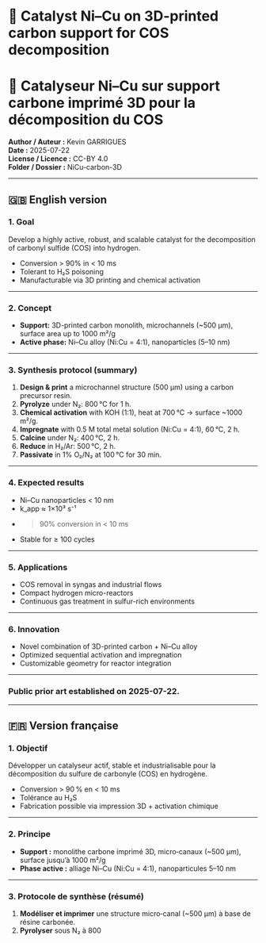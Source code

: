 # 🌿 Catalyst Ni–Cu on 3D-printed carbon support for COS decomposition  
# 🌿 Catalyseur Ni–Cu sur support carbone imprimé 3D pour la décomposition du COS

**Author / Auteur :** Kevin GARRIGUES  
**Date :** 2025-07-22  
**License / Licence :** CC-BY 4.0  
**Folder / Dossier :** NiCu-carbon-3D

---

## 🇬🇧 English version

### 1. Goal

Develop a highly active, robust, and scalable catalyst for the decomposition of carbonyl sulfide (COS) into hydrogen.

- Conversion > 90% in < 10 ms  
- Tolerant to H₂S poisoning  
- Manufacturable via 3D printing and chemical activation

---

### 2. Concept

- **Support:** 3D-printed carbon monolith, microchannels (~500 µm), surface area up to 1000 m²/g  
- **Active phase:** Ni–Cu alloy (Ni:Cu = 4:1), nanoparticles (5–10 nm)

---

### 3. Synthesis protocol (summary)

1. **Design & print** a microchannel structure (500 µm) using a carbon precursor resin.  
2. **Pyrolyze** under N₂: 800 °C for 1 h.  
3. **Chemical activation** with KOH (1:1), heat at 700 °C → surface ~1000 m²/g.  
4. **Impregnate** with 0.5 M total metal solution (Ni:Cu = 4:1), 60 °C, 2 h.  
5. **Calcine** under N₂: 400 °C, 2 h.  
6. **Reduce** in H₂/Ar: 500 °C, 2 h.  
7. **Passivate** in 1% O₂/N₂ at 100 °C for 30 min.

---

### 4. Expected results

- Ni–Cu nanoparticles < 10 nm  
- k_app ≈ 1×10³ s⁻¹  
- > 90% conversion in < 10 ms  
- Stable for ≥ 100 cycles

---

### 5. Applications

- COS removal in syngas and industrial flows  
- Compact hydrogen micro-reactors  
- Continuous gas treatment in sulfur-rich environments

---

### 6. Innovation

- Novel combination of 3D-printed carbon + Ni–Cu alloy  
- Optimized sequential activation and impregnation  
- Customizable geometry for reactor integration

---

### Public prior art established on 2025-07-22.

---

## 🇫🇷 Version française

### 1. Objectif

Développer un catalyseur actif, stable et industrialisable pour la décomposition du sulfure de carbonyle (COS) en hydrogène.

- Conversion > 90 % en < 10 ms  
- Tolérance au H₂S  
- Fabrication possible via impression 3D + activation chimique

---

### 2. Principe

- **Support :** monolithe carbone imprimé 3D, micro‑canaux (~500 µm), surface jusqu’à 1000 m²/g  
- **Phase active :** alliage Ni–Cu (Ni:Cu = 4:1), nanoparticules 5–10 nm

---

### 3. Protocole de synthèse (résumé)

1. **Modéliser et imprimer** une structure micro‑canal (~500 µm) à base de résine carbonée.  
2. **Pyrolyser** sous N₂ à 800
